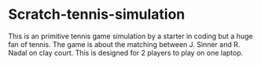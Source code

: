 # Scratch-tennis-simulation
This is an primitive tennis game simulation by a starter in coding but a huge fan of tennis. The game is about the matching between J. Sinner and R. Nadal on clay court. This is designed for 2 players to play on one laptop.
